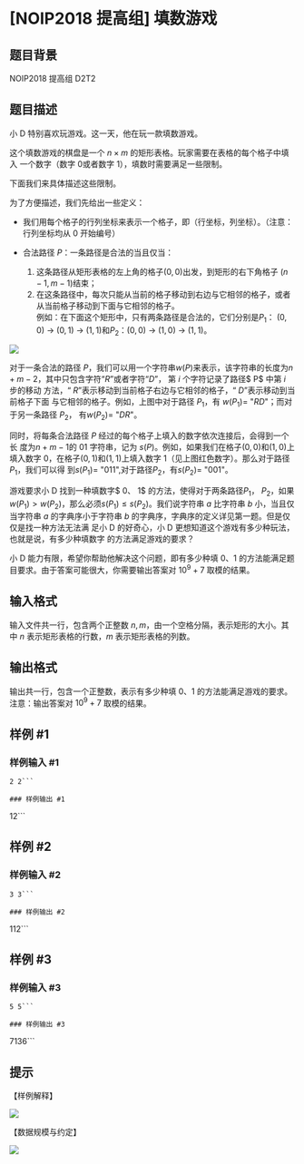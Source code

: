 # [NOIP2018 提高组] 填数游戏

## 题目背景

NOIP2018 提高组 D2T2

## 题目描述

小 D 特别喜欢玩游戏。这一天，他在玩一款填数游戏。
  
这个填数游戏的棋盘是一个 $n \times m$ 的矩形表格。玩家需要在表格的每个格子中填入 一个数字（数字 $0$或者数字 $1$），填数时需要满足一些限制。   

下面我们来具体描述这些限制。   

为了方便描述，我们先给出一些定义： 
 
-  我们用每个格子的行列坐标来表示一个格子，即（行坐标，列坐标）。（注意： 行列坐标均从 $0$ 开始编号）   
- 合法路径 $P$：一条路径是合法的当且仅当：   

    1. 这条路径从矩形表格的左上角的格子$(0,0)$出发，到矩形的右下角格子   $(n - 1,m - 1)$结束；   
    2. 在这条路径中，每次只能从当前的格子移动到右边与它相邻的格子，或者 从当前格子移动到下面与它相邻的格子。     
例如：在下面这个矩形中，只有两条路径是合法的，它们分别是$P_1$： $(0,0)$ → $(0,1)$ → $(1,1)$和$P_2$：$(0,0)$ → $(1,0)$ → $(1,1)$。
   
![](https://cdn.luogu.com.cn/upload/pic/43256.png)  

对于一条合法的路径 $P$，我们可以用一个字符串$w(P)$来表示，该字符串的长度为$n + m - 2$，其中只包含字符“$R$”或者字符“$D$”， 第 $i$ 个字符记录了路径$ P$ 中第 $i$ 步的移动 方法，“ $R$”表示移动到当前格子右边与它相邻的格子，“ $D$”表示移动到当前格子下面 与它相邻的格子。例如，上图中对于路径 $P_1$，有 $w(P_1) =$ "$RD$"；而对于另一条路径 $P_2$， 有$w(P_2) =$ "$DR$"。   

同时，将每条合法路径 $P$ 经过的每个格子上填入的数字依次连接后，会得到一个长 度为$n + m - 1$的 $01$ 字符串，记为 $s(P)$。例如，如果我们在格子$(0,0)$和$(1,0)$上填入数字 $0$，在格子$(0,1)$和$(1,1)$上填入数字 1（见上图红色数字）。那么对于路径$P_1$，我们可以得 到$s(P_1) =$ "$011$",对于路径$P_2$，有$s(P_2) =$ "$001$"。 

游戏要求小 D 找到一种填数字$ 0$、$ 1$ 的方法，使得对于两条路径$P_1$， $P_2$，如果$w(P_1) > w(P_2)$，那么必须$s(P_1) ≤ s(P_2)$。我们说字符串 $a$ 比字符串 $b$ 小，当且仅当字符串 $a$ 的字典序小于字符串 $b$ 的字典序，字典序的定义详见第一题。但是仅仅是找一种方法无法满 足小 D 的好奇心，小 D 更想知道这个游戏有多少种玩法，也就是说，有多少种填数字 的方法满足游戏的要求？ 

小 D 能力有限，希望你帮助他解决这个问题，即有多少种填 $0$、$1$ 的方法能满足题目要求。由于答案可能很大，你需要输出答案对 $10^9 + 7$ 取模的结果。 

## 输入格式

输入文件共一行，包含两个正整数 $n,m$，由一个空格分隔，表示矩形的大小。其 中 $n$ 表示矩形表格的行数，$m$ 表示矩形表格的列数。 

## 输出格式

输出共一行，包含一个正整数，表示有多少种填 $0$、$1$ 的方法能满足游戏的要求。 注意：输出答案对 $10^9+7$ 取模的结果。 

## 样例 #1

### 样例输入 #1
```
2 2```

### 样例输出 #1

```
12```

## 样例 #2

### 样例输入 #2
```
3 3```

### 样例输出 #2

```
112```

## 样例 #3

### 样例输入 #3
```
5 5```

### 样例输出 #3

```
7136```

## 提示

【样例解释】   

![](https://cdn.luogu.com.cn/upload/pic/43257.png)  

【数据规模与约定】   

![](https://cdn.luogu.com.cn/upload/pic/43258.png)  
